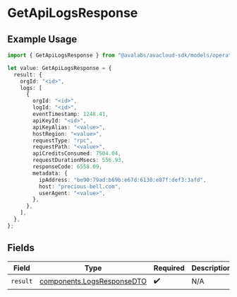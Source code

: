 # GetApiLogsResponse

## Example Usage

```typescript
import { GetApiLogsResponse } from "@avalabs/avacloud-sdk/models/operations";

let value: GetApiLogsResponse = {
  result: {
    orgId: "<id>",
    logs: [
      {
        orgId: "<id>",
        logId: "<id>",
        eventTimestamp: 1248.41,
        apiKeyId: "<id>",
        apiKeyAlias: "<value>",
        hostRegion: "<value>",
        requestType: "rpc",
        requestPath: "<value>",
        apiCreditsConsumed: 7504.04,
        requestDurationMsecs: 556.93,
        responseCode: 6558.09,
        metadata: {
          ipAddress: "be90:79ad:b69b:e67d:6130:e87f:def3:3afd",
          host: "precious-bell.com",
          userAgent: "<value>",
        },
      },
    ],
  },
};
```

## Fields

| Field                                                                    | Type                                                                     | Required                                                                 | Description                                                              |
| ------------------------------------------------------------------------ | ------------------------------------------------------------------------ | ------------------------------------------------------------------------ | ------------------------------------------------------------------------ |
| `result`                                                                 | [components.LogsResponseDTO](../../models/components/logsresponsedto.md) | :heavy_check_mark:                                                       | N/A                                                                      |